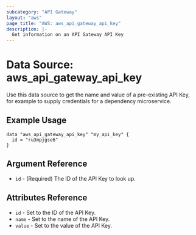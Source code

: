```yaml
---
subcategory: "API Gateway"
layout: "aws"
page_title: "AWS: aws_api_gateway_api_key"
description: |-
  Get information on an API Gateway API Key
---
```


# Data Source: aws_api_gateway_api_key

Use this data source to get the name and value of a pre-existing API Key, for
example to supply credentials for a dependency microservice.

## Example Usage

```hcl
data "aws_api_gateway_api_key" "my_api_key" {
  id = "ru3mpjgse6"
}
```

## Argument Reference

 * `id` - (Required) The ID of the API Key to look up.

## Attributes Reference

 * `id` - Set to the ID of the API Key.
 * `name` - Set to the name of the API Key.
 * `value` - Set to the value of the API Key.
